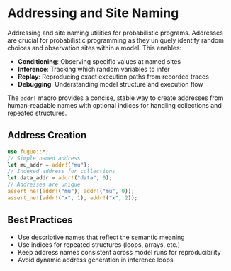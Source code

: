 # Addressing and Site Naming

Addressing and site naming utilities for probabilistic programs. Addresses are crucial for probabilistic programming as they uniquely identify random choices and observation sites within a model. This enables:

- **Conditioning**: Observing specific values at named sites
- **Inference**: Tracking which random variables to infer
- **Replay**: Reproducing exact execution paths from recorded traces
- **Debugging**: Understanding model structure and execution flow

The `addr!` macro provides a concise, stable way to create addresses from human-readable names with optional indices for handling collections and repeated structures.

## Address Creation

```rust
use fugue::*;
// Simple named address
let mu_addr = addr!("mu");
// Indexed address for collections
let data_addr = addr!("data", 0);
// Addresses are unique
assert_ne!(addr!("mu"), addr!("mu", 0));
assert_ne!(addr!("x", 1), addr!("x", 2));
```

## Best Practices

- Use descriptive names that reflect the semantic meaning
- Use indices for repeated structures (loops, arrays, etc.)
- Keep address names consistent across model runs for reproducibility
- Avoid dynamic address generation in inference loops
